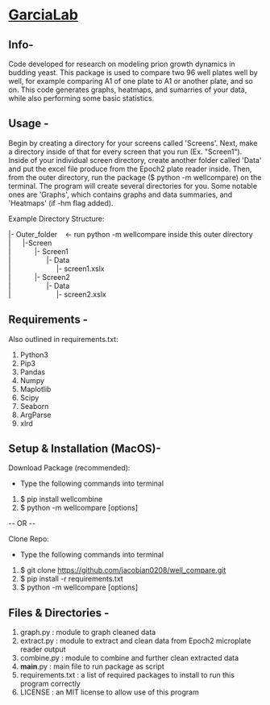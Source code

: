 # [GarciaLab](https://www.garcialab.org)

## Info-
Code developed for research on modeling prion growth dynamics in budding yeast.
This package is used to compare two 96 well plates well by well, for example
comparing A1 of one plate to A1 or another plate, and so on. This code generates
graphs, heatmaps, and sumarries of your data, while also performing some basic
statistics.

## Usage -
Begin by creating a directory for your screens called 'Screens'. Next, 
make a directory inside of that for every screen
that you run (Ex. "Screen1"). Inside of your individual screen directory, 
create another folder called 'Data' and put the excel file produce 
from the Epoch2 plate reader inside. Then, from the outer directory, 
run the package ($ python -m wellcompare) on the terminal. The program 
will create several directories for you. Some notable ones are 'Graphs',
which contains graphs and data summaries, and 'Heatmaps' (if -hm flag added).

Example Directory Structure: 

|- Outer_folder    <- run python -m wellcompare inside this outer directory  
|      |-Screen  
|            |- Screen1  
|                  |- Data    
|                       |- screen1.xslx   
|            |- Screen2   
|                  |- Data  
|                       |- screen2.xslx   
    
    
## Requirements -
Also outlined in requirements.txt:
1. Python3
2. Pip3
3. Pandas
4. Numpy
5. Maplotlib
6. Scipy
7. Seaborn
8. ArgParse
9. xlrd

## Setup & Installation (MacOS)-
Download Package (recommended):
- Type the following commands into terminal
1. $ pip install wellcombine
2. $ python -m wellcompare \[options\]

-- OR --

Clone Repo:
- Type the following commands into terminal
1. $ git clone https://github.com/jacobian0208/well_compare.git
2. $ pip install -r requirements.txt
3. $ python -m wellcompare \[options\]

## Files & Directories -
1. graph.py : module to graph cleaned data
2. extract.py : module to extract and clean data from Epoch2 microplate reader output
3. combine.py : module to combine and further clean extracted data
4. __main__.py : main file to run package as script
5. requirements.txt : a list of required packages to install to run this program correctly
6. LICENSE : an MIT license to allow use of this program

